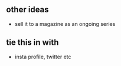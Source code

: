 ## other ideas
- sell it to a magazine as an ongoing series

## tie this in with
- insta profile, twitter etc